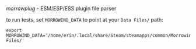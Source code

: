 _morrowplug_ - ESM/ESP/ESS plugin file parser


to run tests, set `MORROWIND_DATA` to point at your `Data Files/` path:
```
export MORROWIND_DATA='/home/erin/.local/share/Steam/steamapps/common/Morrowind/Data Files/'
```
